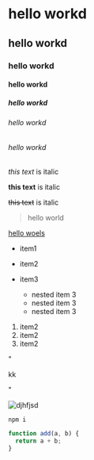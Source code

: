 <!-- headings -->
# hello workd
## hello workd
### hello workd
#### hello workd
##### hello workd
###### hello workd
###### hello workd

<!-- text italic -->
*this text* is italic
<!-- text strong -->
**this text** is italic

<!-- text with line in the center -->
~~this text~~ is italic

<!-- text quote -->
> hello world

<!-- text link -->

[hello woels]("https://gadacademy.ma")

<!-- text unorder list -->
* item1
* item2
* item3
  * nested item 3
  * nested item 3
  * nested item 3

  <!-- text order list -->
1. item2
1. item2
1. item2

  <!-- text inline code blok -->

"<p>kk</p>"

  <!-- text image -->

![djhfjsd](https://www.gadacademy.ma/PublicStaticImages/xxxxx.png)

```
npm i 
```


```javascript
function add(a, b) {
  return a + b;
}
```
